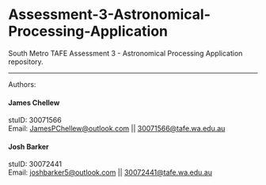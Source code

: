 # Assessment-3-Astronomical-Processing-Application
South Metro TAFE Assessment 3 - Astronomical Processing Application repository.  
  
_____________________________________________________________  
  
Authors:  

#### James Chellew
stuID: 30071566  
Email: JamesPChellew@outlook.com || 30071566@tafe.wa.edu.au  
   
#### Josh Barker  
stuID: 30072441  
Email: joshbarker5@outlook.com || 30072441@tafe.wa.edu.au
